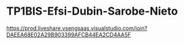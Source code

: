 # TP1BIS-Efsi-Dubin-Sarobe-Nieto

https://prod.liveshare.vsengsaas.visualstudio.com/join?DAEEA68E02A29B903399AFCB44EA2CD4AA5F
